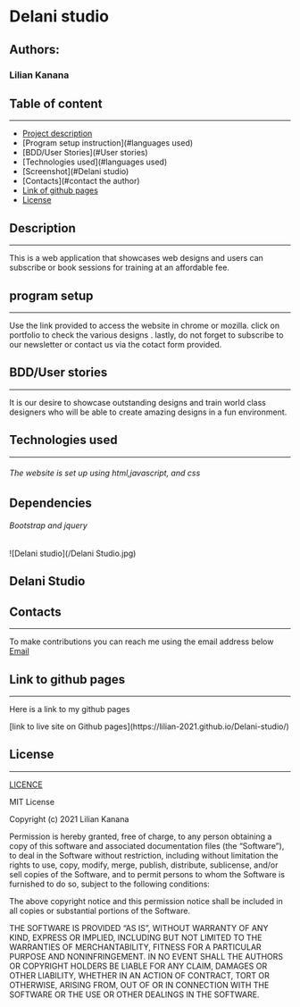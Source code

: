 # Delani studio
## Authors:
### Lilian Kanana

## Table of content
----
- [Project description](#description)
- [Program setup instruction](#languages used)
- [BDD/User Stories](#User stories)
- [Technologies used](#languages used)
- [Screenshot](#Delani studio)
- [Contacts](#contact the author)
- [Link of github pages](#reference)
- [License](#license)

## Description
----
 This is a web application that showcases web designs and users can subscribe or book sessions for training at an affordable fee.
 

## program setup
----
Use the link provided to access the website in chrome or mozilla.
click on portfolio to check the various designs .
lastly, do not forget to subscribe to our newsletter or contact us via the cotact form provided.

## BDD/User stories
----
It is our desire to showcase outstanding designs and train world class designers who will be able to create amazing designs in a fun environment. 

## Technologies used
----
###### The website is set up using html,javascript, and css 
## Dependencies
###### Bootstrap and jquery
![Delani studio](/Delani Studio.jpg)

## Delani Studio


## Contacts
----
To make contributions you can reach me using the email address below
[Email](lilian.kigunda@student.moringaschool.com)

## Link to github pages
----
<p> Here is a link to my github pages</p>
 [link to live site on Github pages](https://lilian-2021.github.io/Delani-studio/)

 ## License
 ----
 [LICENCE](LICENCE)

MIT License 

Copyright (c) 2021 Lilian Kanana

Permission is hereby granted, free of charge, to any person obtaining a copy of this software and associated documentation files (the “Software”), to deal in the Software without restriction, including without limitation the rights to use, copy, modify, merge, publish, distribute, sublicense, and/or sell copies of the Software, and to permit persons to whom the Software is furnished to do so, subject to the following conditions:

The above copyright notice and this permission notice shall be included in all copies or substantial portions of the Software.

THE SOFTWARE IS PROVIDED “AS IS”, WITHOUT WARRANTY OF ANY KIND, EXPRESS OR IMPLIED, INCLUDING BUT NOT LIMITED TO THE WARRANTIES OF MERCHANTABILITY, FITNESS FOR A PARTICULAR PURPOSE AND NONINFRINGEMENT. IN NO EVENT SHALL THE AUTHORS OR COPYRIGHT HOLDERS BE LIABLE FOR ANY CLAIM, DAMAGES OR OTHER LIABILITY, WHETHER IN AN ACTION OF CONTRACT, TORT OR OTHERWISE, ARISING FROM, OUT OF OR IN CONNECTION WITH THE SOFTWARE OR THE USE OR OTHER DEALINGS IN THE SOFTWARE.
